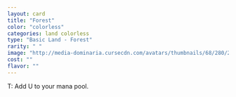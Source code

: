 ```yaml
---
layout: card
title: "Forest"
color: "colorless"
categories: land colorless
type: "Basic Land - Forest"
rarity: " "
image: "http://media-dominaria.cursecdn.com/avatars/thumbnails/68/280/200/283/635617523314286837.png"
cost: ""
flavor: ""
---
```


<span class="Tap">T</span>: Add <span class="Green Mana">U</span> to your mana pool.